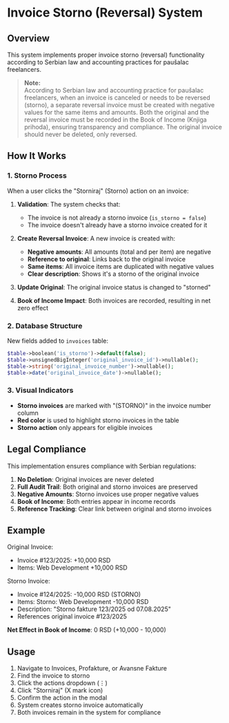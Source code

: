 # Invoice Storno (Reversal) System

## Overview

This system implements proper invoice storno (reversal) functionality according to Serbian law and accounting practices for paušalac freelancers.

> **Note:**  
> According to Serbian law and accounting practice for paušalac freelancers, when an invoice is canceled or needs to be reversed (storno), a separate reversal invoice must be created with negative values for the same items and amounts. Both the original and the reversal invoice must be recorded in the Book of Income (Knjiga prihoda), ensuring transparency and compliance. The original invoice should never be deleted, only reversed.

## How It Works

### 1. Storno Process

When a user clicks the "Storniraj" (Storno) action on an invoice:

1. **Validation**: The system checks that:
   - The invoice is not already a storno invoice (`is_storno = false`)
   - The invoice doesn't already have a storno invoice created for it

2. **Create Reversal Invoice**: A new invoice is created with:
   - **Negative amounts**: All amounts (total and per item) are negative
   - **Reference to original**: Links back to the original invoice
   - **Same items**: All invoice items are duplicated with negative values
   - **Clear description**: Shows it's a storno of the original invoice

3. **Update Original**: The original invoice status is changed to "storned"

4. **Book of Income Impact**: Both invoices are recorded, resulting in net zero effect

### 2. Database Structure

New fields added to `invoices` table:

```php
$table->boolean('is_storno')->default(false);
$table->unsignedBigInteger('original_invoice_id')->nullable();
$table->string('original_invoice_number')->nullable();
$table->date('original_invoice_date')->nullable();
```

### 3. Visual Indicators

- **Storno invoices** are marked with "(STORNO)" in the invoice number column
- **Red color** is used to highlight storno invoices in the table
- **Storno action** only appears for eligible invoices

## Legal Compliance

This implementation ensures compliance with Serbian regulations:

1. **No Deletion**: Original invoices are never deleted
2. **Full Audit Trail**: Both original and storno invoices are preserved
3. **Negative Amounts**: Storno invoices use proper negative values
4. **Book of Income**: Both entries appear in income records
5. **Reference Tracking**: Clear link between original and storno invoices

## Example

Original Invoice:
- Invoice #123/2025: +10,000 RSD
- Items: Web Development +10,000 RSD

Storno Invoice:
- Invoice #124/2025: -10,000 RSD (STORNO)
- Items: Storno: Web Development -10,000 RSD
- Description: "Storno fakture 123/2025 od 07.08.2025"
- References original invoice #123/2025

**Net Effect in Book of Income**: 0 RSD (+10,000 - 10,000)

## Usage

1. Navigate to Invoices, Profakture, or Avansne Fakture
2. Find the invoice to storno
3. Click the actions dropdown (⋮)
4. Click "Storniraj" (X mark icon)
5. Confirm the action in the modal
6. System creates storno invoice automatically
7. Both invoices remain in the system for compliance